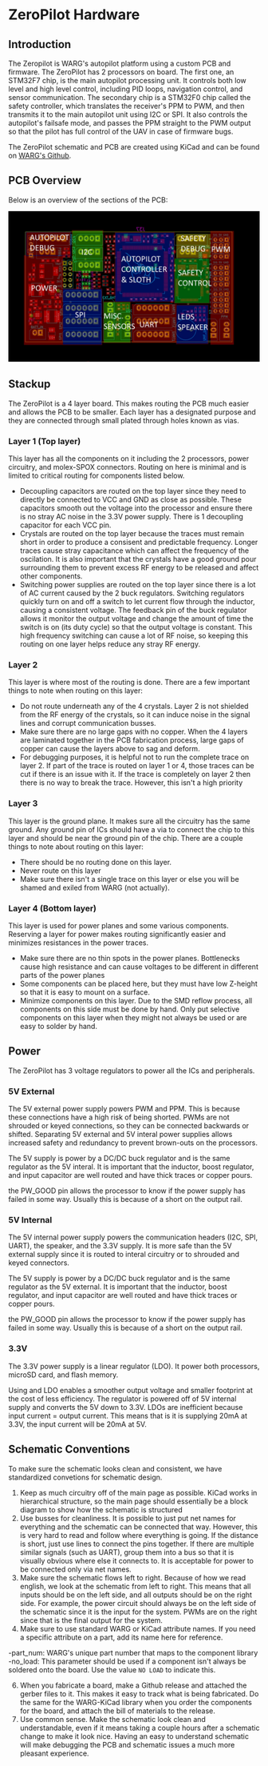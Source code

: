 # ZeroPilot Hardware

## Introduction

The Zeropilot is WARG's autopilot platform using a custom PCB and firmware. The ZeroPilot has 2 processors on board. The first one, an STM32F7 chip, is the main autopilot processing unit. It controls both low level and high level control, including PID loops, navigation control, and sensor communication. The secondary chip is a STM32F0 chip called the safety controller, which translates the receiver's PPM to PWM, and then transmits it to the main autopilot unit using I2C or SPI. It also controls the autopilot's failsafe mode, and passes the PPM straight to the PWM output so that the pilot has full control of the UAV in case of firmware bugs.

The ZeroPilot schematic and PCB are created using KiCad and can be found on [WARG's Github](https://github.com/UWARG/ZeroPilot-HW).

## PCB Overview

Below is an overview of the sections of the PCB:

![PCB Overview](../images/zeropilot/zeroPilot_sections.jpg)

## Stackup

The ZeroPilot is a 4 layer board. This makes routing the PCB much easier and allows the PCB to be smaller. Each layer has a designated purpose and they are connected through small plated through holes known as vias.

### Layer 1 (Top layer)

This layer has all the components on it including the 2 processors, power circuitry, and molex-SPOX connectors. Routing on here is minimal and is limited to critical routing for components listed below.

- Decoupling capacitors are routed on the top layer since they need to directly be connected to VCC and GND as close as possible. These capacitors smooth out the voltage into the processor and ensure there is no stray AC noise in the 3.3V power supply. There is 1 decoupling capacitor for each VCC pin.
- Crystals are routed on the top layer because the traces must remain short in order to produce a consisent and predictable frequency. Longer traces cause stray capacitance which can affect the frequency of the oscilation. It is also important that the crystals have a good ground pour surrounding them to prevent excess RF energy to be released and affect other components.
- Switching power supplies are routed on the top layer since there is a lot of AC current caused by the 2 buck regulators. Switching regulators quickly turn on and off a switch to let current flow through the inductor, causing a consistent voltage. The feedback pin of the buck regulator allows it monitor the output voltage and change the amount of time the switch is on (its duty cycle) so that the output voltage is constant. This high frequency switching can cause a lot of RF noise, so keeping this routing on one layer helps reduce any stray RF energy.

### Layer 2

This layer is where most of the routing is done. There are a few important things to note when routing on this layer:

- Do not route underneath any of the 4 crystals. Layer 2 is not shielded from the RF energy of the crystals, so it can induce noise in the signal lines and corrupt communication busses.
- Make sure there are no large gaps with no copper. When the 4 layers are laminated together in the PCB fabrication process, large gaps of copper can cause the layers above to sag and deform.
- For debugging purposes, it is helpful not to run the complete trace on layer 2. If part of the trace is routed on layer 1 or 4, those traces can be cut if there is an issue with it. If the trace is completely on layer 2 then there is no way to break the trace. However, this isn't a high priority

### Layer 3

This layer is the ground plane. It makes sure all the circuitry has the same ground. Any ground pin of ICs should have a via to connect the chip to this layer and should be near the ground pin of the chip. There are a couple things to note about routing on this layer:

- There should be no routing done on this layer.
- Never route on this layer
- Make sure there isn't a single trace on this layer or else you will be shamed and exiled from WARG (not actually).

### Layer 4 (Bottom layer)

This layer is used for power planes and some various components. Reserving a layer for power makes routing significantly easier and minimizes resistances in the power traces.

- Make sure there are no thin spots in the power planes. Bottlenecks cause high resistance and can cause voltages to be different in different parts of the power planes
- Some components can be placed here, but they must have low Z-height so that it is easy to mount on a surface.
- Minimize components on this layer. Due to the SMD reflow process, all components on this side must be done by hand. Only put selective components on this layer when they might not always be used or are easy to solder by hand.

## Power

The ZeroPilot has 3 voltage regulators to power all the ICs and peripherals.

### 5V External

The 5V external power supply powers PWM and PPM. This is because these connections have a high risk of being shorted. PWMs are not shrouded or keyed connections, so they can be connected backwards or shifted. Separating 5V external and 5V interal power supplies allows increased safety and redundancy to prevent brown-outs on the processors.

The 5V supply is power by a DC/DC buck regulator and is the same regulator as the 5V interal. It is important that the inductor, boost regulator, and input capacitor are well routed and have thick traces or copper pours.

the PW_GOOD pin allows the processor to know if the power supply has failed in some way. Usually this is because of a short on the output rail.

### 5V Internal

The 5V internal power supply powers the communication headers (I2C, SPI, UART), the speaker, and the 3.3V supply. It is more safe than the 5V external supply since it is routed to interal circuitry or to shrouded and keyed connectors.

The 5V supply is power by a DC/DC buck regulator and is the same regulator as the 5V external. It is important that the inductor, boost regulator, and input capacitor are well routed and have thick traces or copper pours.

the PW_GOOD pin allows the processor to know if the power supply has failed in some way. Usually this is because of a short on the output rail.

### 3.3V

The 3.3V power supply is a linear regulator (LDO). It power both processors, microSD card, and flash memory.

Using and LDO enables a smoother output voltage and smaller footprint at the cost of less efficiency. The regulator is powered off of 5V internal supply and converts the 5V down to 3.3V. LDOs are inefficient because input current = output current. This means that is it is supplying 20mA at 3.3V, the input current will be 20mA at 5V.

## Schematic Conventions

To make sure the schematic looks clean and consistent, we have standardized convetions for schematic design.

1. Keep as much circuitry off of the main page as possible. KiCad works in hierarchical structure, so the main page should essentially be a block diagram to show how the schematic is structured
2. Use busses for cleanliness. It is possible to just put net names for everything and the schematic can be connected that way. However, this is very hard to read and follow where everything is going. If the distance is short, just use lines to connect the pins together. If there are multiple similar signals (such as UART), group them into a bus so that it is visually obvious where else it connects to. It is acceptable for power to be connected only via net names.
3. Make sure the schematic flows left to right. Because of how we read english, we look at the schematic from left to right. This means that all inputs should be on the left side, and all outputs should be on the right side. For example, the power circuit should always be on the left side of the schematic since it is the input for the system. PWMs are on the right since that is the final output for the system.
4. Make sure to use standard WARG or KiCad attribute names. If you need a specific attribute on a part, add its name here for reference.

-part_num: WARG's unique part number that maps to the component library
-no_load: This parameter should be used if a component isn't always be soldered onto the board. Use the value `NO LOAD` to indicate this.

6. When you fabricate a board, make a Github release and attached the gerber files to it. This makes it easy to track what is being fabricated. Do the same for the WARG-KiCad library when you order the components for the board, and attach the bill of materials to the release.
5. Use common sense. Make the schematic look clean and understandable, even if it means taking a couple hours after a schematic change to make it look nice. Having an easy to understand schematic will make debugging the PCB and schematic issues a much more pleasant experience.
